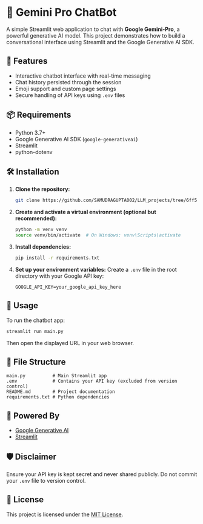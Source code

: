 # 🤖 Gemini Pro ChatBot

A simple Streamlit web application to chat with **Google Gemini-Pro**, a powerful generative AI model. This project demonstrates how to build a conversational interface using Streamlit and the Google Generative AI SDK.

## 🔧 Features

* Interactive chatbot interface with real-time messaging
* Chat history persisted through the session
* Emoji support and custom page settings
* Secure handling of API keys using `.env` files

## 📦 Requirements

* Python 3.7+
* Google Generative AI SDK (`google-generativeai`)
* Streamlit
* python-dotenv

## 🛠️ Installation

1. **Clone the repository:**

   ```bash
   git clone https://github.com/SAMUDRAGUPTA002/LLM_projects/tree/6ff5a5751184a96a3b8d71dbe38703cc7b0a8690/Gemini_chatbot
   ```

2. **Create and activate a virtual environment (optional but recommended):**

   ```bash
   python -m venv venv
   source venv/bin/activate  # On Windows: venv\Scripts\activate
   ```

3. **Install dependencies:**

   ```bash
   pip install -r requirements.txt
   ```

4. **Set up your environment variables:**
   Create a `.env` file in the root directory with your Google API key:

   ```
   GOOGLE_API_KEY=your_google_api_key_here
   ```

## 🚀 Usage

To run the chatbot app:

```bash
streamlit run main.py
```

Then open the displayed URL in your web browser.

## 📁 File Structure

```
main.py          # Main Streamlit app
.env             # Contains your API key (excluded from version control)
README.md        # Project documentation
requirements.txt # Python dependencies
```

## 🧠 Powered By

* [Google Generative AI](https://ai.google.dev/)
* [Streamlit](https://streamlit.io/)

## 🛡️ Disclaimer

Ensure your API key is kept secret and never shared publicly. Do not commit your `.env` file to version control.

## 📃 License

This project is licensed under the [MIT License](LICENSE).
